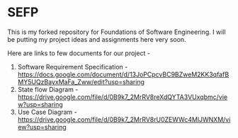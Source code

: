 # SEFP
This is my forked repository for Foundations of Software Engineering. I will be putting my project ideas and assignments here very soon.

Here are links to few documents for our project -
1. Software Requirement Specification - https://docs.google.com/document/d/13JoPCpcvBC9BZweM2KK3qfafBMY5UQzBayxMaFa_Zww/edit?usp=sharing
2. State flow Diagram - https://drive.google.com/file/d/0B9k7_2MrRV8reXdQYTA3VUxqbmc/view?usp=sharing
3. Use Case Diagram - https://drive.google.com/file/d/0B9k7_2MrRV8rU0ZEWWc4MlJWNXM/view?usp=sharing
